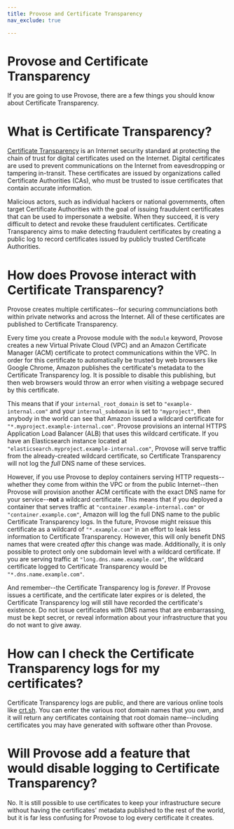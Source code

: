 ```yaml
---
title: Provose and Certificate Transparency
nav_exclude: true

---
```

# Provose and Certificate Transparency

If you are going to use Provose, there are a few things you should know about Certificate Transparency.

# What is Certificate Transparency?

[Certificate Transparency](https://www.certificate-transparency.org/) is an Internet security standard at protecting the chain of trust for digital certificates used on the Internet. Digital certificates are used to prevent communications on the Internet from eavesdropping or tampering in-transit. These certificates are issued by organizations called Certificate Authorities (CAs), who must be trusted to issue certificates that contain accurate information.

Malicious actors, such as individual hackers or national governments, often target Certificate Authorities with the goal of issuing fraudulent certificates that can be used to impersonate a website. When they succeed, it is very difficult to detect and revoke these fraudulent certificates. Certificate Transparency aims to make detecting fraudulent certificates by creating a public log to record certificates issued by publicly trusted Certificate Authorities.

# How does Provose interact with Certificate Transparency?

Provose creates multiple certificates--for securing communciations both within private networks and across the Internet. All of these certificates are published to Certificate Transparency.

Every time you create a Provose module with the `module` keyword, Provose creates a new Virtual Private Cloud (VPC) and an Amazon Certificate Manager (ACM) certificate to protect communications within the VPC. In order for this certificate to automatically be trusted by web browsers like Google Chrome, Amazon publishes the certificate's metadata to the Certificate Transparency log. It is possible to disable this publishing, but then web browsers would throw an error when visiting a webpage secured by this certificate.

This means that if your `internal_root_domain` is set to `"example-internal.com"` and your `internal_subdomain` is set to `"myproject"`, then anybody in the world can see that Amazon issued a wildcard certificate for `"*.myproject.example-internal.com"`. Provose provisions an internal HTTPS Application Load Balancer (ALB) that uses this wildcard certificate. If you have an Elasticsearch instance located at `"elasticsearch.myproject.example-internal.com"`, Provose will serve traffic from the already-created wildcard certificate, so Certificate Transparency will not log the *full* DNS name of these services.

However, if you use Provose to deploy containers serving HTTP requests--whether they come from within the VPC or from the public Internet--then Provose will provision another ACM certificate with the exact DNS name for your service--**not** a wildcard certificate. This means that if you deployed a container that serves traffic at `"container.example-internal.com"` or `"container.example.com"`, Amazon will log the full DNS name to the public Certificate Transparency logs. In the future, Provose might reissue this certificate as a wildcard of `"*.example.com"` in an effort to leak less information to Certificate Transparency. However, this will only benefit DNS names that were created *after* this change was made. Additionally, it is only possible to protect only one subdomain level with a wildcard certificate. If you are serving traffic at `"long.dns.name.example.com"`, the wildcard certificate logged to Certificate Transparency would be `"*.dns.name.example.com"`.

And remember--the Certificate Transparency log is *forever*. If Provose issues a certificate, and the certificate later expires or is deleted, the Certificate Transparency log will still have recorded the certificate's existence. Do not issue certificates with DNS names that are embarrassing, must be kept secret, or reveal information about your infrastructure that you do not want to give away.

# How can I check the Certificate Transparency logs for my certificates?

Certificate Transparency logs are public, and there are various online tools like [crt.sh](https://crt.sh/). You can enter the various root domain names that you own, and it will return any certificates containing that root domain name--including certificates you may have generated with software other than Provose.

# Will Provose add a feature that would disable logging to Certificate Transparency?

No. It is still possible to use certificates to keep your infrastructure secure without having the certificates' metadata published to the rest of the world, but it is far less confusing for Provose to log every certificate it creates.
